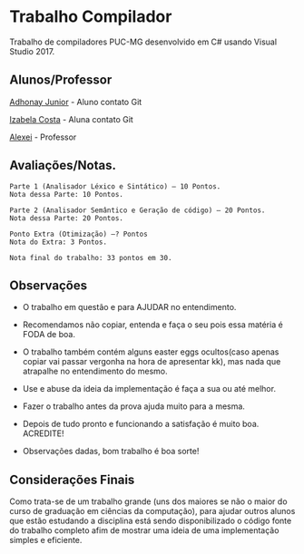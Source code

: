 # Trabalho Compilador

Trabalho de compiladores PUC-MG desenvolvido em C# usando Visual Studio 2017.

## Alunos/Professor

[Adhonay Junior](https://github.com/adhonay) - Aluno contato Git

[Izabela Costa](https://github.com/izabelacGoncalves) - Aluna contato Git

[Alexei](http://portal.pucminas.br/pos/eletrica/index-link.php?arquivo=docente&pagina=4124&id=254) - Professor

## Avaliações/Notas.

```
Parte 1 (Analisador Léxico e Sintático) – 10 Pontos.
Nota dessa Parte: 10 Pontos.

Parte 2 (Analisador Semântico e Geração de código) – 20 Pontos.
Nota dessa Parte: 20 Pontos.

Ponto Extra (Otimização) –? Pontos 
Nota do Extra: 3 Pontos.

Nota final do trabalho: 33 pontos em 30.
```

## Observações

* O trabalho em questão e para AJUDAR no entendimento.

* Recomendamos não copiar, entenda e faça o seu pois essa matéria é FODA de boa.

* O trabalho também contém alguns easter eggs ocultos(caso apenas copiar vai passar vergonha na hora de apresentar kk), mas nada que atrapalhe no entendimento do mesmo.

* Use e abuse da ideia da implementação é faça a sua ou até melhor.

* Fazer o trabalho antes da prova ajuda muito para a mesma.

* Depois de tudo pronto e funcionando a satisfação é muito boa. ACREDITE!

* Observações dadas, bom trabalho é boa sorte!


## Considerações Finais

Como trata-se de um trabalho grande (uns dos maiores se não o maior do curso de graduação em ciências da computação), para ajudar outros alunos que estão estudando a disciplina está sendo disponibilizado o código fonte do trabalho completo afim de mostrar uma ideia de uma implementação simples e eficiente. 
